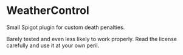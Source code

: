 # WeatherControl
Small Spigot plugin for custom death penalties. 

Barely tested and even less likely to work properly. Read the license carefully and use it at your own peril.
